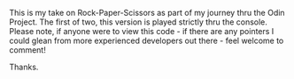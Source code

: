 This is my take on Rock-Paper-Scissors as part of my journey thru the Odin Project.
The first of two, this version is played strictly thru the console. 
Please note, if anyone were to view this code - if there are any pointers I could glean from more experienced developers out there -
feel welcome to comment! 

Thanks.

